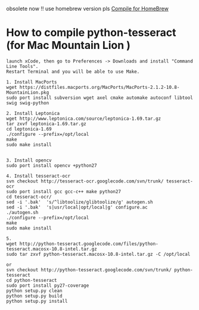 obsolete now !! use homebrew version pls
[Compile for HomeBrew](https://code.google.com/p/python-tesseract/wiki/HowToCompilePythonTesseractForHomebrewMacMountainLion)

# How to compile python-tesseract (for Mac Mountain Lion ) #
```
launch xCode, then go to Preferences -> Downloads and install "Command Line Tools". 
Restart Terminal and you will be able to use Make.

1. Install MacPorts
wget https://distfiles.macports.org/MacPorts/MacPorts-2.1.2-10.8-MountainLion.pkg
sudo port install subversion wget axel cmake automake autoconf libtool swig swig-python

2. Install Leptonica
wget http://www.leptonica.com/source/leptonica-1.69.tar.gz
tar zxvf leptonica-1.69.tar.gz
cd leptonica-1.69
./configure --prefix=/opt/local
make
sudo make install


3. Install opencv
sudo port install opencv +python27

4. Install tesseract-ocr
svn checkout http://tesseract-ocr.googlecode.com/svn/trunk/ tesseract-ocr
sudo port install gcc gcc-c++ make python27
cd tesseract-ocr/
sed -i '.bak'  's/^libtoolize/glibtoolize/g' autogen.sh
sed -i '.bak'  's|usr/local|opt/local|g' configure.ac
./autogen.sh
./configure --prefix=/opt/local
make
sudo make install

5.
wget http://python-tesseract.googlecode.com/files/python-tesseract.macosx-10.8-intel.tar.gz
sudo tar zxvf python-tesseract.macosx-10.8-intel.tar.gz -C /opt/local

or 
svn checkout http://python-tesseract.googlecode.com/svn/trunk/ python-tesseract
cd python-tesseract
sudo port install py27-coverage
python setup.py clean
python setup.py build
python setup.py install


```